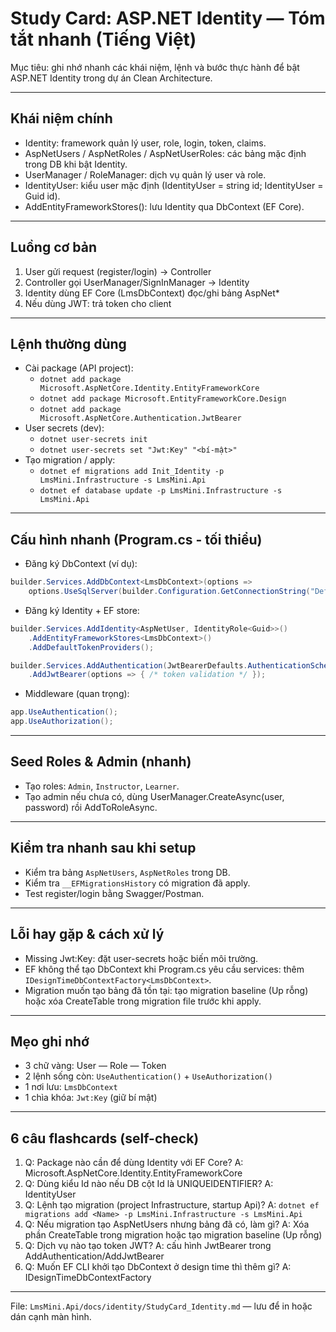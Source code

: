 ﻿# Study Card: ASP.NET Identity — Tóm tắt nhanh (Tiếng Việt)

Mục tiêu: ghi nhớ nhanh các khái niệm, lệnh và bước thực hành để bật ASP.NET Identity trong dự án Clean Architecture.

---

## Khái niệm chính
- Identity: framework quản lý user, role, login, token, claims.
- AspNetUsers / AspNetRoles / AspNetUserRoles: các bảng mặc định trong DB khi bật Identity.
- UserManager / RoleManager: dịch vụ quản lý user và role.
- IdentityUser<TKey>: kiểu user mặc định (IdentityUser = string id; IdentityUser<Guid> = Guid id).
- AddEntityFrameworkStores<TContext>(): lưu Identity qua DbContext (EF Core).

---

## Luồng cơ bản
1. User gửi request (register/login) → Controller
2. Controller gọi UserManager/SignInManager -> Identity
3. Identity dùng EF Core (LmsDbContext) đọc/ghi bảng AspNet*
4. Nếu dùng JWT: trả token cho client

---

## Lệnh thường dùng
- Cài package (API project):
  - `dotnet add package Microsoft.AspNetCore.Identity.EntityFrameworkCore`
  - `dotnet add package Microsoft.EntityFrameworkCore.Design`
  - `dotnet add package Microsoft.AspNetCore.Authentication.JwtBearer`
- User secrets (dev):
  - `dotnet user-secrets init`
  - `dotnet user-secrets set "Jwt:Key" "<bí-mật>"`
- Tạo migration / apply:
  - `dotnet ef migrations add Init_Identity -p LmsMini.Infrastructure -s LmsMini.Api`
  - `dotnet ef database update -p LmsMini.Infrastructure -s LmsMini.Api`

---

## Cấu hình nhanh (Program.cs - tối thiểu)
- Đăng ký DbContext (ví dụ):

```csharp
builder.Services.AddDbContext<LmsDbContext>(options =>
    options.UseSqlServer(builder.Configuration.GetConnectionString("DefaultConnection")));
```

- Đăng ký Identity + EF store:

```csharp
builder.Services.AddIdentity<AspNetUser, IdentityRole<Guid>>()
    .AddEntityFrameworkStores<LmsDbContext>()
    .AddDefaultTokenProviders();

builder.Services.AddAuthentication(JwtBearerDefaults.AuthenticationScheme)
    .AddJwtBearer(options => { /* token validation */ });
```

- Middleware (quan trọng):

```csharp
app.UseAuthentication();
app.UseAuthorization();
```

---

## Seed Roles & Admin (nhanh)
- Tạo roles: `Admin`, `Instructor`, `Learner`.
- Tạo admin nếu chưa có, dùng UserManager.CreateAsync(user, password) rồi AddToRoleAsync.

---

## Kiểm tra nhanh sau khi setup
- Kiểm tra bảng `AspNetUsers`, `AspNetRoles` trong DB.
- Kiểm tra `__EFMigrationsHistory` có migration đã apply.
- Test register/login bằng Swagger/Postman.

---

## Lỗi hay gặp & cách xử lý
- Missing Jwt:Key: đặt user-secrets hoặc biến môi trường.
- EF không thể tạo DbContext khi Program.cs yêu cầu services: thêm `IDesignTimeDbContextFactory<LmsDbContext>`.
- Migration muốn tạo bảng đã tồn tại: tạo migration baseline (Up rỗng) hoặc xóa CreateTable trong migration file trước khi apply.

---

## Mẹo ghi nhớ
- 3 chữ vàng: User — Role — Token
- 2 lệnh sống còn: `UseAuthentication()` + `UseAuthorization()`
- 1 nơi lưu: `LmsDbContext`
- 1 chìa khóa: `Jwt:Key` (giữ bí mật)

---

## 6 câu flashcards (self-check)
1. Q: Package nào cần để dùng Identity với EF Core? A: Microsoft.AspNetCore.Identity.EntityFrameworkCore
2. Q: Dùng kiểu Id nào nếu DB cột Id là UNIQUEIDENTIFIER? A: IdentityUser<Guid>
3. Q: Lệnh tạo migration (project Infrastructure, startup Api)? A: `dotnet ef migrations add <Name> -p LmsMini.Infrastructure -s LmsMini.Api`
4. Q: Nếu migration tạo AspNetUsers nhưng bảng đã có, làm gì? A: Xóa phần CreateTable trong migration hoặc tạo migration baseline (Up rỗng)
5. Q: Dịch vụ nào tạo token JWT? A: cấu hình JwtBearer trong AddAuthentication/AddJwtBearer
6. Q: Muốn EF CLI khởi tạo DbContext ở design time thì thêm gì? A: IDesignTimeDbContextFactory<LmsDbContext>

---

File: `LmsMini.Api/docs/identity/StudyCard_Identity.md` — lưu để in hoặc dán cạnh màn hình.
